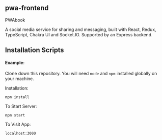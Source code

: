 
## pwa-frontend

PWAbook

A social media service for sharing and messaging, built with React, Redux, TypeScript, Chakra UI and Socket&#46;IO. Supported by an Express backend.

## Installation Scripts

#### Example:  

Clone down this repository. You will need `node` and `npm` installed globally on your machine.  

Installation:

`npm install`  

To Start Server:

`npm start`  

To Visit App:

`localhost:3000`  
